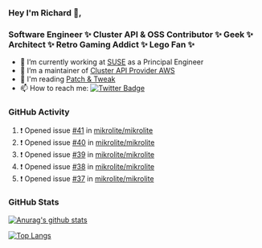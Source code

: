 ### Hey I'm Richard 👋, 

<h3 align="left">Software Engineer ✨ Cluster API & OSS Contributor ✨ Geek ✨ Architect ✨ Retro Gaming Addict ✨ Lego Fan ✨</h3>

- 🔭 I’m currently working at [SUSE](https://www.suse.com/) as a Principal Engineer
- 👯 I’m a maintainer of [Cluster API Provider AWS](https://github.com/kubernetes-sigs/cluster-api-provider-aws)
- 💬 I'm reading [Patch & Tweak](https://bjooks.com/products/patch-tweak-exploring-modular-synthesis)
- 📫 How to reach me: [![Twitter Badge](https://img.shields.io/badge/-@fruit_case-00acee?style=flat&logo=Twitter&logoColor=white)](https://twitter.com/intent/follow?screen_name=fruit_case "Follow on Twitter")

### GitHub Activity 

<!--START_SECTION:activity-->
1. ❗ Opened issue [#41](https://github.com/mikrolite/mikrolite/issues/41) in [mikrolite/mikrolite](https://github.com/mikrolite/mikrolite)
2. ❗ Opened issue [#40](https://github.com/mikrolite/mikrolite/issues/40) in [mikrolite/mikrolite](https://github.com/mikrolite/mikrolite)
3. ❗ Opened issue [#39](https://github.com/mikrolite/mikrolite/issues/39) in [mikrolite/mikrolite](https://github.com/mikrolite/mikrolite)
4. ❗ Opened issue [#38](https://github.com/mikrolite/mikrolite/issues/38) in [mikrolite/mikrolite](https://github.com/mikrolite/mikrolite)
5. ❗ Opened issue [#37](https://github.com/mikrolite/mikrolite/issues/37) in [mikrolite/mikrolite](https://github.com/mikrolite/mikrolite)
<!--END_SECTION:activity-->

### GitHub Stats

[![Anurag's github stats](https://github-readme-stats.vercel.app/api?username=richardcase&count_private=true&show_icons=true)](https://github.com/anuraghazra/github-readme-stats)

[![Top Langs](https://github-readme-stats.vercel.app/api/top-langs/?username=richardcase&hide=html&layout=compact)](https://github.com/anuraghazra/github-readme-stats)
